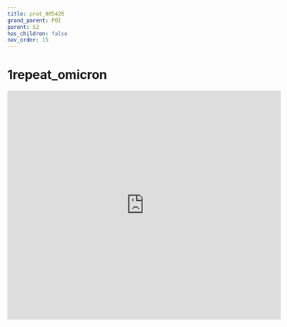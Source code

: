 ```yaml
---
title: prot_005428
grand_parent: POI
parent: S2
has_children: false
nav_order: 15
---
```


# 1repeat_omicron
<iframe src="https://www.ncbi.nlm.nih.gov/Structure/icn3d/full.html?url=https://raw.githubusercontent.com/shawnhsueh/design_view.io/main/mol/designed_structure/S2/prot_005428.pdb&width=600&height=500&showcommand=1&mobilemenu=1&showtitle=1&&command=defined+sets;set+background+white;+set+view+detailed+view;+set+annotation+interaction;+select+all;+color+F00;+select+.A:SKFGAISSVLNDIFSRLDKVEAEVQIDRLITGRL+or+.A:CTMYICGDSTECSNLLLQYGSFC+or+.A:SKCGAISSVLNDIFSRLDKVEAEVQIDRLITCRL+or+.A:CGDSTECSNLLLQYGSF+or+.A:TLVKQLSSKFGAISSVLNDIFSRLDKVEAEVQIDRLITGRLQSLQTYVTQ+or+.A:DCTMYICGDSTECSNLLLQYGSFCTQLKR+%7C+name+native;+select+saved+atoms+native;+color+D3D3D3;+select+.A:DSTECSNLLLQ+or+.A:ISSVLNDIFSRLDKVEAE+%7C+name+epitope;+select+saved+atoms+epitope;+color+FF0;+clear+all" width="620" height="520" style="border:none"></iframe>
